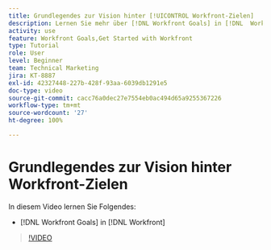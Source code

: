```yaml
---
title: Grundlegendes zur Vision hinter [!UICONTROL Workfront-Zielen]
description: Lernen Sie mehr über [!DNL Workfront Goals] in [!DNL  Workfront]  vom Produkt-Team.
activity: use
feature: Workfront Goals,Get Started with Workfront
type: Tutorial
role: User
level: Beginner
team: Technical Marketing
jira: KT-8887
exl-id: 42327448-227b-428f-93aa-6039db1291e5
doc-type: video
source-git-commit: cacc76a0dec27e7554eb0ac494d65a9255367226
workflow-type: tm+mt
source-wordcount: '27'
ht-degree: 100%

---
```


# Grundlegendes zur Vision hinter Workfront-Zielen

In diesem Video lernen Sie Folgendes:

* [!DNL Workfront Goals] in [!DNL  Workfront]

>[!VIDEO](https://video.tv.adobe.com/v/335181/?quality=12&learn=on)
